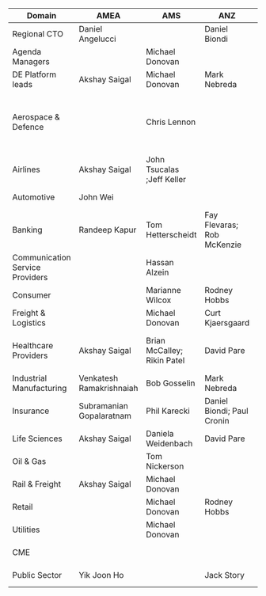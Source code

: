 |Domain|AMEA|AMS|ANZ|NC Europe|S Europe|UKI|
|---|---|---|---|---|---|---|
|Regional CTO|Daniel Angelucci| |Daniel Biondi|Melih Yener|Juan Juan|Sukhi Gill|
Agenda Managers| | Michael Donovan | |Christoph Koenen |Iñaki Galera |Ron Brown
DE Platform leads|Akshay Saigal | Michael Donovan |Mark Nebreda |Christoph Koenen |Iñaki Galera |Ron Brown
Aerospace & Defence| |Chris Lennon| | Jürgen Dettling || Ged Cunliffe; Phil Lathaen; Phil Mullis|
Airlines|Akshay Saigal|	John Tsucalas ;Jeff Keller| | Jürgen Dettling | |
Automotive|John Wei| | |Jürgen Dettling | |Phil Mullis
Banking|Randeep Kapur|Tom Hetterscheidt|Fay Flevaras;  Rob McKenzie|Mirza Ahmad|Cesc Gudayol;Maria  Rodriguez;Agostino Rosso; Juan Juan|Andrew Dare; Justin Campbell|
Communication Service Providers| |Hassan Alzein| | Melih Yener| | Ron Brown
Consumer| |Marianne Wilcox|Rodney Hobbs	| |Fabrice Oudert|Ron Brown
Freight & Logistics	||Michael Donovan |Curt Kjaersgaard|Yves Vanderbeken| |Jason Campion
Healthcare Providers|Akshay Saigal|Brian McCalley; Rikin Patel|David Pare ||Iñaki Galera;  Luciano Boschetti|Guy Lucchi; Phil Knight|
Industrial Manufacturing|Venkatesh Ramakrishnaiah|Bob Gosselin|Mark Nebreda|Chris Fangmann|Stephane Torlet|Phil Mullis
Insurance|Subramanian Gopalaratnam|Phil Karecki|Daniel Biondi;  Paul Cronin|Kristian Jeeves||Andrew Dare;  |
Life Sciences|Akshay Saigal|Daniela Weidenbach|David Pare||Iñaki Galera|Guy Lucchi
Oil & Gas||Tom Nickerson||||Kishore Chekuri
Rail & Freight|	Akshay Saigal|Michael Donovan|||Yves Vanderbeken|Jason Campion
Retail||Michael Donovan|Rodney Hobbs||Fabrice Oudert|Ron Brown
Utilities||Michael Donovan||Hannes Leb|Agostino Rosso; Juan Juan|Kishore Chekuri
CME||||||Ron Brown
Public Sector|Yik Joon Ho||Jack Story|Peter Grostol|Yves Vanderbeken;  Luciano Boschetti|Steven Wheeler